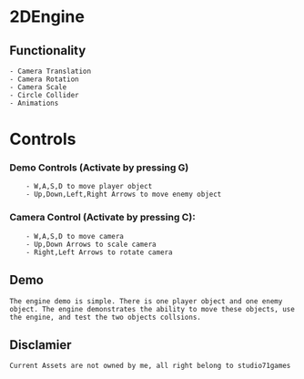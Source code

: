# 2DEngine

## Functionality
    - Camera Translation
    - Camera Rotation
    - Camera Scale
    - Circle Collider
    - Animations

# Controls

### Demo Controls (Activate by pressing G)
        - W,A,S,D to move player object
        - Up,Down,Left,Right Arrows to move enemy object
### Camera Control (Activate by pressing C):
        - W,A,S,D to move camera
        - Up,Down Arrows to scale camera
        - Right,Left Arrows to rotate camera

## Demo
    The engine demo is simple. There is one player object and one enemy object. The engine demonstrates the ability to move these objects, use the engine, and test the two objects collsions.

## Disclamier 
    Current Assets are not owned by me, all right belong to studio71games